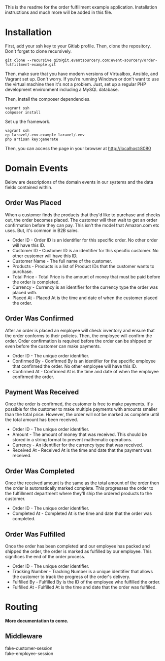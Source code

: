 This is the readme for the order fulfillment example application. Installation instructions and much more will be added in this file.


# Installation

First, add your ssh key to your Gitlab profile. Then, clone the repository. Don't forget to clone recursively.

```
git clone --recursive git@git.eventsourcery.com:event-sourcery/order-fulfillment-example.git
```

Then, make sure that you have modern versions of Virtualbox, Ansible, and Vagrant set up. Don't worry. If you're running Windows or don't want to use the virtual machine then it's not a problem. Just, set up a regular PHP development environment including a MySQL database.

Then, install the composer dependencies.

```
vagrant ssh
composer install
```

Set up the framework.

```
vagrant ssh
cp laravel/.env.example laravel/.env
php artisan key:generate
```

Then, you can access the page in your browser at [http://localhost:8080](http://localhost:8080)

# Domain Events

Below are descriptions of the domain events in our systems and the data fields contained within.

## Order Was Placed

When a customer finds the products that they'd like to purchase and checks out, the order becomes placed. The customer will then wait to get an order confirmation before they can pay. This isn't the model that Amazon.com etc uses. But, it's common in B2B sales. 

* Order ID - Order ID is an identifier for this specific order. No other order will have this ID.
* Customer ID - Customer ID is an identifier for this specific customer. No other customer will have this ID.
* Customer Name - The full name of the customer. 
* Products - Products is a list of Product IDs that the customer wants to purchase.
* Total Price - Total Price is the amount of money that must be paid before the order is completed. 
* Currency - Currency is an identifier for the currency type the order was placed with. 
* Placed At - Placed At is the time and date of when the customer placed the order.

## Order Was Confirmed

After an order is placed an employee will check inventory and ensure that the order conforms to their policies. Then, the employee will confirm the order. Order confirmation is required before the order can be shipped or even before the customer can make payments.

* Order ID - The unique order identifier.
* Confirmed By - Confirmed By is an identifier for the specific employee that confirmed the order. No other employee will have this ID.
* Confirmed At - Confirmed At is the time and date of when the employee confirmed the order.

## Payment Was Received

Once the order is confirmed, the customer is free to make payments. It's possible for the customer to make multiple payments with amounts smaller than the total price. However, the order will not be marked as complete until the total amount has been received.

* Order ID - The unique order identifier.
* Amount - The amount of money that was received. This should be stored in a string format to prevent mathematic operations.
* Currency - An identifier for the currency type that was received. 
* Received At - Received At is the time and date that the payment was received.

## Order Was Completed

Once the received amount is the same as the total amount of the order then the order is automatically marked complete. This progresses the order to the fulfillment department where they'll ship the ordered products to the customer.

* Order ID - The unique order identifier.
* Completed At - Completed At is the time and date that the order was completed.

## Order Was Fulfilled

Once the order has been completed and our employee has packed and shipped the order, the order is marked as fulfilled by our employee. This significes the end of the order process.

* Order ID - The unique order identifier.
* Tracking Number - Tracking Number is a unique identifier that allows the customer to track the progress of the order's delivery. 
* Fulfilled By - Fulfilled By is the ID of the employee who fulfilled the order.
* Fulfilled At - Fulfilled At is the time and date that the order was fulfilled.

# Routing

**More documentation to come.**

## Middleware

fake-customer-session  
fake-employee-session